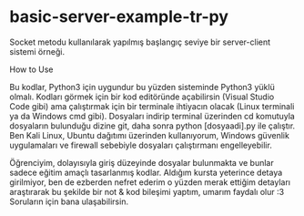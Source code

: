 # basic-server-example-tr-py
Socket metodu kullanılarak yapılmış başlangıç seviye bir server-client sistemi örneği.

How to Use

Bu kodlar, Python3 için uygundur bu yüzden sisteminde Python3 yüklü olmalı. Kodları görmek için bir kod editöründe açabilirsin (Visual Studio Code gibi) ama çalıştırmak için bir terminale ihtiyacın olacak (Linux terminali ya da Windows cmd gibi). Dosyaları indirip terminal üzerinden cd komutuyla dosyaların bulunduğu dizine git, daha sonra python [dosyaadi].py ile çalıştır. Ben Kali Linux, Ubuntu dağıtımı üzerinden kullanıyorum, Windows güvenlik uygulamaları ve firewall sebebiyle dosyaları çalıştırmanı engelleyebilir. 

Öğrenciyim, dolayısıyla giriş düzeyinde dosyalar bulunmakta ve bunlar sadece eğitim amaçlı tasarlanmış kodlar. Aldığım kursta yeterince detaya girilmiyor, ben de ezberden nefret ederim o yüzden merak ettiğim detayları araştırarak bu şekilde bir not & kod bileşimi yaptım, umarım faydalı olur :3 Soruların için bana ulaşabilirsin.
